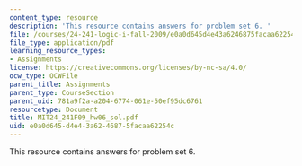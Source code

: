```yaml
---
content_type: resource
description: 'This resource contains answers for problem set 6. '
file: /courses/24-241-logic-i-fall-2009/e0a0d645d4e43a6246875facaa62254c_MIT24_241F09_hw06_sol.pdf
file_type: application/pdf
learning_resource_types:
- Assignments
license: https://creativecommons.org/licenses/by-nc-sa/4.0/
ocw_type: OCWFile
parent_title: Assignments
parent_type: CourseSection
parent_uid: 781a9f2a-a204-6774-061e-50ef95dc6761
resourcetype: Document
title: MIT24_241F09_hw06_sol.pdf
uid: e0a0d645-d4e4-3a62-4687-5facaa62254c
---
```

This resource contains answers for problem set 6. 